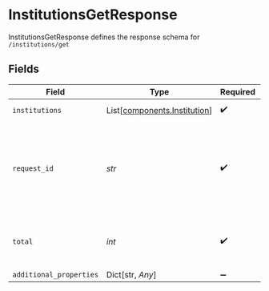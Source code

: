 # InstitutionsGetResponse

InstitutionsGetResponse defines the response schema for `/institutions/get`


## Fields

| Field                                                                                                                                       | Type                                                                                                                                        | Required                                                                                                                                    | Description                                                                                                                                 |
| ------------------------------------------------------------------------------------------------------------------------------------------- | ------------------------------------------------------------------------------------------------------------------------------------------- | ------------------------------------------------------------------------------------------------------------------------------------------- | ------------------------------------------------------------------------------------------------------------------------------------------- |
| `institutions`                                                                                                                              | List[[components.Institution](../../models/components/institution.md)]                                                                      | :heavy_check_mark:                                                                                                                          | A list of Plaid institutions                                                                                                                |
| `request_id`                                                                                                                                | *str*                                                                                                                                       | :heavy_check_mark:                                                                                                                          | A unique identifier for the request, which can be used for troubleshooting. This identifier, like all Plaid identifiers, is case sensitive. |
| `total`                                                                                                                                     | *int*                                                                                                                                       | :heavy_check_mark:                                                                                                                          | The total number of institutions available via this endpoint                                                                                |
| `additional_properties`                                                                                                                     | Dict[str, *Any*]                                                                                                                            | :heavy_minus_sign:                                                                                                                          | N/A                                                                                                                                         |